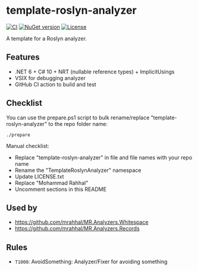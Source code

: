 # template-roslyn-analyzer

[![CI](https://github.com/mrahhal/template-roslyn-analyzer/actions/workflows/ci.yml/badge.svg)](https://github.com/mrahhal/template-roslyn-analyzer/actions/workflows/ci.yml)
[![NuGet version](https://badge.fury.io/nu/template-roslyn-analyzer.svg)](https://www.nuget.org/packages/template-roslyn-analyzer)
[![License](https://img.shields.io/badge/license-MIT-blue.svg)](LICENSE.txt)

A template for a Roslyn analyzer.

## Features

- .NET 6 + C# 10 + NRT (nullable reference types) + ImplicitUsings
- VSIX for debugging analyzer
- GitHub CI action to build and test

## Checklist

You can use the prepare.ps1 script to bulk rename/replace "template-roslyn-analyzer" to the repo folder name:

```
./prepare
```

Manual checklist:

- Replace "template-roslyn-analyzer" in file and file names with your repo name
- Rename the "TemplateRoslynAnalyzer" namespace
- Update LICENSE.txt
- Replace "Mohammad Rahhal"
- Uncomment sections in this README

## Used by

- https://github.com/mrahhal/MR.Analyzers.Whitespace
- https://github.com/mrahhal/MR.Analyzers.Records

<!--
## Include in your project

```xml
<PackageReference Include="template-roslyn-analyzer" Version="1.0.0" PrivateAssets="All" />
```
-->

## Rules

- `T1000`: AvoidSomething: Analyzer/Fixer for avoiding something
